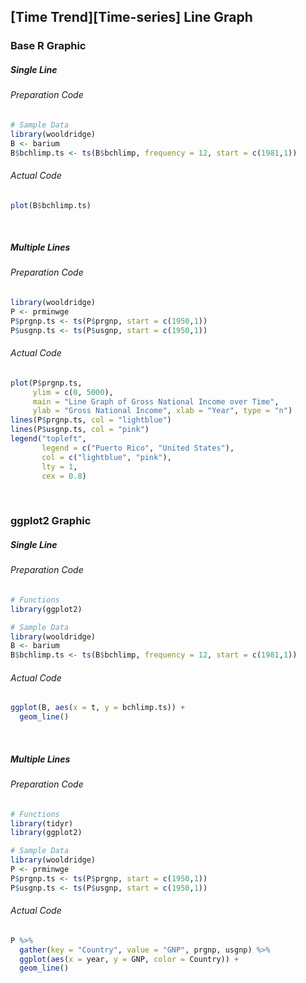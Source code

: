 ## \[Time Trend\]\[Time-series\] Line Graph
### Base R Graphic
##### Single Line
###### Preparation Code
```r
# Sample Data
library(wooldridge)
B <- barium
B$bchlimp.ts <- ts(B$bchlimp, frequency = 12, start = c(1981,1))
```
###### Actual Code
```r
plot(B$bchlimp.ts)
```
<br>

##### Multiple Lines
###### Preparation Code
```r
library(wooldridge)
P <- prminwge
P$prgnp.ts <- ts(P$prgnp, start = c(1950,1))
P$usgnp.ts <- ts(P$usgnp, start = c(1950,1))
```
###### Actual Code
```r
plot(P$prgnp.ts,
     ylim = c(0, 5000),
     main = "Line Graph of Gross National Income over Time",
     ylab = "Gross National Income", xlab = "Year", type = "n")
lines(P$prgnp.ts, col = "lightblue")  
lines(P$usgnp.ts, col = "pink")
legend("topleft",
       legend = c("Puerto Rico", "United States"),
       col = c("lightblue", "pink"),
       lty = 1,
       cex = 0.8)
```
<br>

### ggplot2 Graphic
##### Single Line
###### Preparation Code
```r
# Functions
library(ggplot2)

# Sample Data
library(wooldridge)
B <- barium
B$bchlimp.ts <- ts(B$bchlimp, frequency = 12, start = c(1981,1))
```
###### Actual Code
```r
ggplot(B, aes(x = t, y = bchlimp.ts)) +
  geom_line()
```
<br>

##### Multiple Lines
###### Preparation Code
```r
# Functions
library(tidyr)
library(ggplot2)

# Sample Data
library(wooldridge)
P <- prminwge
P$prgnp.ts <- ts(P$prgnp, start = c(1950,1))
P$usgnp.ts <- ts(P$usgnp, start = c(1950,1))
```
###### Actual Code
```r
P %>%
  gather(key = "Country", value = "GNP", prgnp, usgnp) %>%
  ggplot(aes(x = year, y = GNP, color = Country)) +
  geom_line()
```
